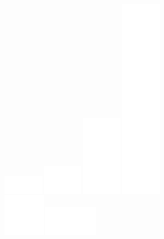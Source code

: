 <html>

<head>
<title>Free Web Designing Training In Tamil</title>
<meta name="description" content="Free web designing training powered by Sathya">
<meta name="keywords" content="HTML,CSS,XML,JavaScript">
<meta name="author" content="Sathya">
<meta charset="UTF-8">
</head>

<body>

<iframe data-aa="1183730" src="//ad.a-ads.com/1183730?size=120x60" scrolling="no" style="width:120px; height:60px; border:0px; padding:0; overflow:hidden" allowtransparency="true"></iframe>

<iframe data-aa="1183731" src="//ad.a-ads.com/1183731?size=120x90" scrolling="no" style="width:120px; height:90px; border:0px; padding:0; overflow:hidden" allowtransparency="true"></iframe>

<iframe data-aa="1183732" src="//ad.a-ads.com/1183732?size=120x240" scrolling="no" style="width:120px; height:240px; border:0px; padding:0; overflow:hidden" allowtransparency="true"></iframe>

<iframe data-aa="1183734" src="//ad.a-ads.com/1183734?size=120x600" scrolling="no" style="width:120px; height:600px; border:0px; padding:0; overflow:hidden" allowtransparency="true"></iframe>

<iframe data-aa="1183737" src="//ad.a-ads.com/1183737?size=125x125" scrolling="no" style="width:125px; height:125px; border:0px; padding:0; overflow:hidden" allowtransparency="true"></iframe>

<iframe data-aa="1183739" src="//ad.a-ads.com/1183739?size=160x90" scrolling="no" style="width:160px; height:90px; border:0px; padding:0; overflow:hidden" allowtransparency="true"></iframe>

</body>

</html>
